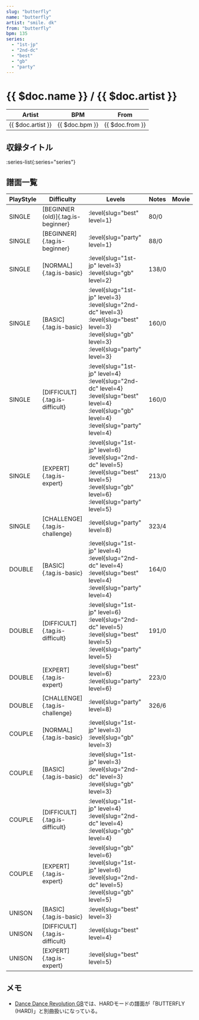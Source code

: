 ```yaml
---
slug: "butterfly"
name: "butterfly"
artist: "smile. dk"
from: "butterfly"
bpm: 135
series:
  - "1st-jp"
  - "2nd-dc"
  - "best"
  - "gb"
  - "party"
---
```


# {{ $doc.name }} / {{ $doc.artist }}

|Artist|BPM|From|
|------|---|----|
|{{ $doc.artist }}|{{ $doc.bpm }}|{{ $doc.from }}|

## 収録タイトル

:series-list{:series="series"}

## 譜面一覧

|PlayStyle|Difficulty|Levels|Notes|Movie|
|---------|----------|------|-----|-----|
|SINGLE|[BEGINNER (old)]{.tag.is-beginner}|:level{slug="best" level=1}|80/0||
|SINGLE|[BEGINNER]{.tag.is-beginner}|:level{slug="party" level=1}|88/0||
|SINGLE|[NORMAL]{.tag.is-basic}|:level{slug="1st-jp" level=3} :level{slug="gb" level=2}|138/0||
|SINGLE|[BASIC]{.tag.is-basic}|:level{slug="1st-jp" level=3} :level{slug="2nd-dc" level=3} :level{slug="best" level=3} :level{slug="gb" level=3} :level{slug="party" level=3}|160/0||
|SINGLE|[DIFFICULT]{.tag.is-difficult}|:level{slug="1st-jp" level=4} :level{slug="2nd-dc" level=4} :level{slug="best" level=4} :level{slug="gb" level=4} :level{slug="party" level=4}|160/0||
|SINGLE|[EXPERT]{.tag.is-expert}|:level{slug="1st-jp" level=6} :level{slug="2nd-dc" level=5} :level{slug="best" level=5} :level{slug="gb" level=6} :level{slug="party" level=5}|213/0||
|SINGLE|[CHALLENGE]{.tag.is-challenge}|:level{slug="party" level=8}|323/4||
|DOUBLE|[BASIC]{.tag.is-basic}|:level{slug="1st-jp" level=4} :level{slug="2nd-dc" level=4} :level{slug="best" level=4} :level{slug="party" level=4}|164/0||
|DOUBLE|[DIFFICULT]{.tag.is-difficult}|:level{slug="1st-jp" level=6} :level{slug="2nd-dc" level=5} :level{slug="best" level=5} :level{slug="party" level=5}|191/0||
|DOUBLE|[EXPERT]{.tag.is-expert}|:level{slug="best" level=6} :level{slug="party" level=6}|223/0||
|DOUBLE|[CHALLENGE]{.tag.is-challenge}|:level{slug="party" level=8}|326/6||
|COUPLE|[NORMAL]{.tag.is-basic}|:level{slug="1st-jp" level=3} :level{slug="gb" level=3}|||
|COUPLE|[BASIC]{.tag.is-basic}|:level{slug="1st-jp" level=3} :level{slug="2nd-dc" level=3} :level{slug="gb" level=3}|||
|COUPLE|[DIFFICULT]{.tag.is-difficult}|:level{slug="1st-jp" level=4} :level{slug="2nd-dc" level=4} :level{slug="gb" level=4}|||
|COUPLE|[EXPERT]{.tag.is-expert}|:level{slug="gb" level=6} :level{slug="1st-jp" level=6} :level{slug="2nd-dc" level=5} :level{slug="gb" level=5}||
|UNISON|[BASIC]{.tag.is-basic}|:level{slug="best" level=3}|||
|UNISON|[DIFFICULT]{.tag.is-difficult}|:level{slug="best" level=4}|||
|UNISON|[EXPERT]{.tag.is-expert}|:level{slug="best" level=5}|||

## メモ

- [Dance Dance Revolution GB](/series/gb/)では、HARDモードの譜面が「BUTTERFLY (HARD)」と別曲扱いになっている。
